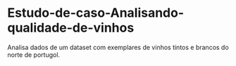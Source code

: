 # Estudo-de-caso-Analisando-qualidade-de-vinhos
Analisa dados de um dataset com exemplares de vinhos tintos e brancos do norte de portugol.
